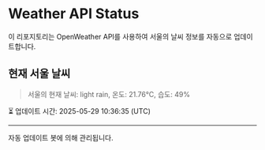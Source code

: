 
# Weather API Status

이 리포지토리는 OpenWeather API를 사용하여 서울의 날씨 정보를 자동으로 업데이트합니다.

## 현재 서울 날씨
> 서울의 현재 날씨: light rain, 온도: 21.76°C, 습도: 49%

⏳ 업데이트 시간: 2025-05-29 10:36:35 (UTC)

---
자동 업데이트 봇에 의해 관리됩니다.

